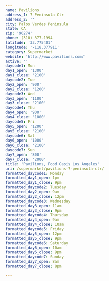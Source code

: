 ```yaml
---
name: Pavilions
address_1: 7 Peninsula Ctr
address_2: ''
city: Palos Verdes Peninsula
state: CA
zip: '90274'
phone: (310) 377-1994
latitude: '33.775401'
longitude: '-118.377911'
category: Supermarket
website: 'http://www.pavilions.com/'
active: ''
daycode1: Mon
day1_open: '1300'
day1_close: '2100'
daycode2: Tue
day2_open: '900'
day2_close: '1200'
daycode3: Wed
day3_open: '1100'
day3_close: '2100'
daycode4: Thu
day4_open: '900'
day4_close: '1000'
daycode5: Fri
day5_open: '1200'
day5_close: '2100'
daycode6: Sat
day6_open: '1000'
day6_close: '2100'
daycode7: Sun
day7_open: '800'
day7_close: '2000'
title: 'Pavilions, Food Oasis Los Angeles'
uri: /supermarket/pavilions-7-peninsula-ctr/
formatted_daycode1: Monday
formatted_day1_open: 1pm
formatted_day1_close: 9pm
formatted_daycode2: Tuesday
formatted_day2_open: 9am
formatted_day2_close: 12pm
formatted_daycode3: Wednesday
formatted_day3_open: 11am
formatted_day3_close: 9pm
formatted_daycode4: Thursday
formatted_day4_open: 9am
formatted_day4_close: 10am
formatted_daycode5: Friday
formatted_day5_open: 12pm
formatted_day5_close: 9pm
formatted_daycode6: Saturday
formatted_day6_open: 10am
formatted_day6_close: 9pm
formatted_daycode7: Sunday
formatted_day7_open: 8am
formatted_day7_close: 8pm

---
```



